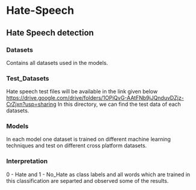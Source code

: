 # Hate-Speech
## Hate Speech detection
### Datasets
Contains all datasets used in the models.
### Test_Datasets
Hate speech test files will be available in the link given below https://drive.google.com/drive/folders/1OPiQvG-AAtFNb9jJQnduvDZjz-CrZjxn?usp=sharing
In this directory, we can find the test data of each datasets.
### Models
In each model one dataset is trained on different machine learning techniques and test on different cross platform datasets.
### Interpretation
0 - Hate and 1 - No_Hate as class labels and all words which are trained in this classification are separted and observed some of the results. 
